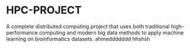 # HPC-PROJECT
A complete distributed computing project that uses both traditional high-performance computing and modern big data methods to apply machine learning on bioinformatics datasets.
ahmeddddddd
hhshsh
